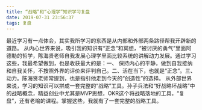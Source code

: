 ```yaml
---
title: “战略”和“心理学”知识学习复盘
date: 2019-07-31 23:56:37
tags: 复盘
---
```


最近学习有一点体会，其实我所学习的东西是从内部和外部两条路径帮我开辟新的道路。
	从内心世界来说，吸引我的知识有“正念”和冥想，“被讨厌的勇气”里面阿德勒的哲学，陈海贤老师自我发展心理学里面比较系统的讲解动力发展。通过学习这些，我最希望做到，也是收获最大的是：一、 保持内心的平静，做到自我接纳和自我关怀，不按照外界的评价来评判自己。二、活在当下，也就是“正念”。三、动力。陈海贤老师常提到，也是指引他走到今天的“创造性”的选择。
	从外部世界来说，学习的知识可以拼成一套完整的“战略”工具。孙子兵法和“好战略坏战略”中的战略概念，精益创业中尤其是MVP思想，OKR这个将战略落地的工具，“复盘”，还有老喻的课程。掌握这些，我就有了一套完整的战略工具。


